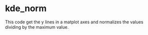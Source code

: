 # kde_norm

This code get the y lines in a matplot axes 
and normalizes the values dividing by the maximum value. 
